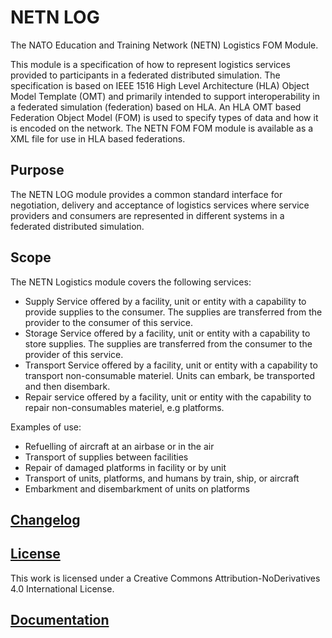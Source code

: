 # NETN LOG
The NATO Education and Training Network (NETN) Logistics FOM Module.

This module is a specification of how to represent logistics services provided to participants in a federated distributed simulation. The specification is based on IEEE 1516 High Level Architecture (HLA) Object Model Template (OMT) and primarily intended to support interoperability in a federated simulation (federation) based on HLA. An HLA OMT based Federation Object Model (FOM) is used to specify types of data and how it is encoded on the network. The NETN FOM FOM module is available as a XML file for use in HLA based federations.

## Purpose
The NETN LOG module provides a common standard interface for negotiation, delivery and acceptance of logistics services where service providers and consumers are represented in different systems in a federated distributed simulation.

## Scope
The NETN Logistics module covers the following services:

* Supply Service offered by a facility, unit or entity with a capability to provide supplies to the consumer. The supplies are transferred from the provider to the consumer of this service.
* Storage Service offered by a facility, unit or entity with a capability to store supplies. The supplies are transferred from the consumer to the provider of this service.
* Transport Service offered by a facility, unit or entity with a capability to transport non-consumable materiel. Units can embark, be transported and then disembark.
* Repair service offered by a facility, unit or entity with the capability to repair non-consumables materiel, e.g platforms.

Examples of use:

* Refuelling of aircraft at an airbase or in the air
* Transport of supplies between facilities
* Repair of damaged platforms in facility or by unit
* Transport of units, platforms, and humans by train, ship, or aircraft
* Embarkment and disembarkment of units on platforms

## [Changelog](changelog.md)

## [License](LICENSE.md)

This work is licensed under a Creative Commons Attribution-NoDerivatives 4.0 International License.

## [Documentation](NETN-LOG.md)